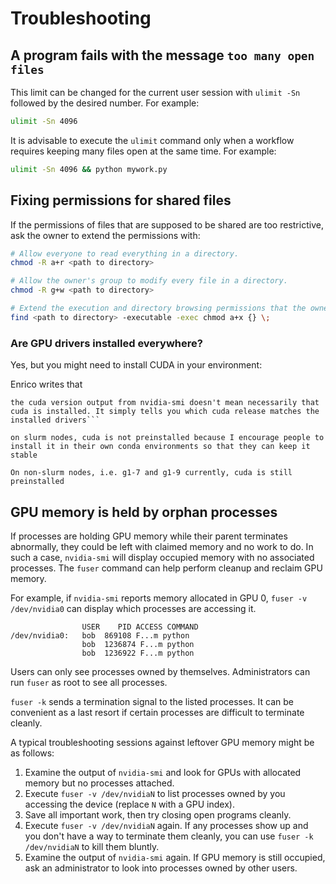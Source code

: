 # Troubleshooting

## A program fails with the message `too many open files`

This limit can be changed for the current user session with `ulimit -Sn` followed by the desired number. For example:

```sh
ulimit -Sn 4096
```

It is advisable to execute the `ulimit` command only when a workflow requires keeping many files open at the same time. For example:

```sh
ulimit -Sn 4096 && python mywork.py
```

## Fixing permissions for shared files

If the permissions of files that are supposed to be shared are too restrictive, ask the owner to extend the permissions with:

```sh
# Allow everyone to read everything in a directory.
chmod -R a+r <path to directory>

# Allow the owner's group to modify every file in a directory.
chmod -R g+w <path to directory>

# Extend the execution and directory browsing permissions that the owner has in a directory to everyone.
find <path to directory> -executable -exec chmod a+x {} \;
```

### Are GPU drivers installed everywhere?

Yes, but you might need to install CUDA in your environment:

Enrico writes that 

```text
the cuda version output from nvidia-smi doesn't mean necessarily that cuda is installed. It simply tells you which cuda release matches the installed drivers```

on slurm nodes, cuda is not preinstalled because I encourage people to install it in their own conda environments so that they can keep it stable

On non-slurm nodes, i.e. g1-7 and g1-9 currently, cuda is still preinstalled
```

## GPU memory is held by orphan processes

If processes are holding GPU memory while their parent terminates abnormally, they could be left with claimed memory and no work to do.
In such a case, `nvidia-smi` will display occupied memory with no associated processes.
The `fuser` command can help perform cleanup and reclaim GPU memory.

For example, if `nvidia-smi` reports memory allocated in GPU 0, `fuser -v /dev/nvidia0` can display which processes are accessing it.

```text
                USER    PID ACCESS COMMAND
/dev/nvidia0:   bob  869108 F...m python
                bob  1236874 F...m python
                bob  1236922 F...m python
```

Users can only see processes owned by themselves.
Administrators can run `fuser` as root to see all processes.

`fuser -k` sends a termination signal to the listed processes.
It can be convenient as a last resort if certain processes are difficult to terminate cleanly.

A typical troubleshooting sessions against leftover GPU memory might be as follows:

1. Examine the output of `nvidia-smi` and look for GPUs with allocated memory but no processes attached.
1. Execute `fuser -v /dev/nvidiaN` to list processes owned by you accessing the device (replace `N` with a GPU index).
1. Save all important work, then try closing open programs cleanly.
1. Execute `fuser -v /dev/nvidiaN` again.
  If any processes show up and you don't have a way to terminate them cleanly, you can use `fuser -k /dev/nvidiaN` to kill them bluntly.
1. Examine the output of `nvidia-smi` again.
   If GPU memory is still occupied, ask an administrator to look into processes owned by other users.



